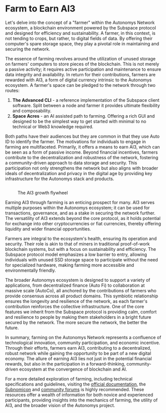 # Farm to Earn AI3

Let's delve into the concept of a "farmer" within the Autonomys Network ecosystem, a blockchain environment powered by the Subspace protocol and designed for efficiency and sustainability. A farmer, in this context, is not tending to crops, but rather, to digital fields of data. By offering their computer's spare storage space, they play a pivotal role in maintaining and securing the network.

The essence of farming revolves around the utilization of unused storage on farmers' computers to store pieces of the blockchain. This is not merely a passive activity; it requires active participation and maintenance to ensure data integrity and availability. In return for their contributions, farmers are rewarded with AI3, a form of digital currency intrinsic to the Autonomys ecosystem. A farmer's space can be pledged to the network through two routes:

1. **The Advanced CLI** - a reference implementation of the Subspace client software. Split between a node and farmer it provides ultimate flexibility and composability.
2. **Space Acres** - an AI assisted path to farming. Offering a rich GUI and designed to be the simplest way to get started with minimal to no technical or Web3 knowledge required.

Both paths have their audiences but they are common in that they use Auto ID to identify the farmer. The motivations for individuals to engage in farming are multifaceted. Primarily, it offers a means to earn AI3, which can be seen as a form of passive income. Beyond financial incentives, farmers contribute to the decentralization and robustness of the network, fostering a community-driven approach to data storage and security. This participation not only strengthens the network but also aligns with broader ideals of decentralization and privacy in the digital age by providing key infrastructure for the Autonomys stack and products.

<figure><img src="../../.gitbook/assets/v4.png" alt=""><figcaption><p>The AI3 growth flywheel</p></figcaption></figure>

Earning AI3 through farming is an enticing prospect for many. AI3 serves multiple purposes within the Autonomys ecosystem; it can be used for transactions, governance, and as a stake in securing the network further. The versatility of AI3 extends beyond the core protocol, as it holds potential for exchange into other cryptocurrencies or fiat currencies, thereby offering liquidity and wider financial opportunities.

Farmers are integral to the ecosystem's health, ensuring its operation and security. Their role is akin to that of miners in traditional proof-of-work blockchain systems, but with a focus on sustainability and efficiency. The Subspace protocol model emphasizes a low barrier to entry, allowing individuals with unused SSD storage space to participate without the need for specialized hardware, making farming more accessible and environmentally friendly.

The broader Autonomys ecosystem is designed to support a variety of applications, from decentralized finance (Auto Fi) to collaboration at massive scale (AutoCo), all anchored by the contributions of farmers who provide consensus across all product domains. This symbiotic relationship ensures the longevity and resilience of the network, as each farmer's contribution reinforces the collective infrastructure. One of the core features we inherit from the Subspace protocol is providing calm, comfort and resilience to people by making them stakeholders in a bright future secured by the network. The more secure the network, the better the future.

In summary, farming on the Autonomys Network represents a confluence of technological innovation, community participation, and economic incentive. Through their efforts, farmers earn AI3, contributing to a decentralized, robust network while gaining the opportunity to be part of a new digital economy. The allure of earning AI3 lies not just in the potential financial rewards, but also in the participation in a forward-thinking, community-driven ecosystem at the convergence of blockchain and AI.

For a more detailed exploration of farming, including technical specifications and guidelines, visiting the [official documentation](https://docs.subspace.network/), the [Subnomicon](https://subnomicon.subspace.network/) and [community forums](https://forum.subspace.network/) is highly recommended. These resources offer a wealth of information for both novice and experienced participants, providing insights into the mechanics of farming, the utility of AI3, and the broader vision of the Autonomys project.
